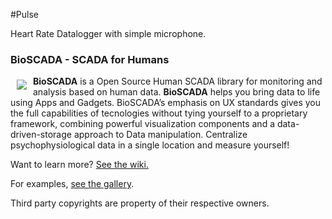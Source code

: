 #Pulse

Heart Rate Datalogger with simple microphone.
 
### BioSCADA - SCADA for Humans

<a href="https://bioscada.me"><img src="https://bioscada.me/images/logo.png" align="left" hspace="10" vspace="6"></a>

**BioSCADA** is a Open Source Human SCADA library for monitoring and analysis based on human data. **BioSCADA** helps you bring data to life using Apps and Gadgets. BioSCADA’s emphasis on UX standards gives you the full capabilities of tecnologies without tying yourself to a proprietary framework, combining powerful visualization components and a data-driven-storage approach to Data manipulation.
Centralize psychophysiological data in a single location and measure yourself!


Want to learn more? [See the wiki.](https://bioscada.me)

For examples, [see the gallery](https://pulse.bioscada.me).



Third party copyrights are property of their respective owners.